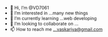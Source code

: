 - 👋 Hi, I’m @VD7061
- 👀 I’m interested in ...many new things 
- 🌱 I’m currently learning ...web developing 
- 💞️ I’m looking to collaborate on ...
- 📫 How to reach me ...vaskarjya@gmail.com 

<!---
VD7061/VD7061 is a ✨ special ✨ repository because its `README.md` (this file) appears on your GitHub profile.
You can click the Preview link to take a look at your changes.
--->

